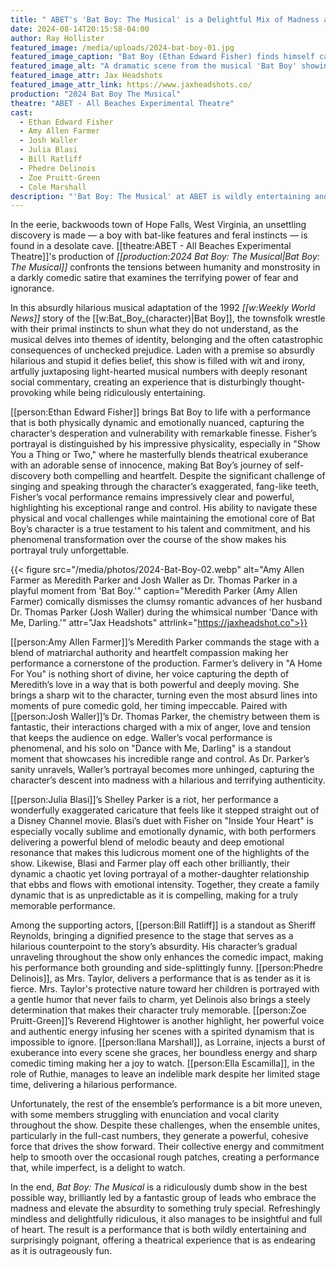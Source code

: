 ```yaml
---
title: " ABET's 'Bat Boy: The Musical' is a Delightful Mix of Madness and Heart"
date: 2024-08-14T20:15:58-04:00
author: Ray Hollister
featured_image: /media/uploads/2024-bat-boy-01.jpg
featured_image_caption: "Bat Boy (Ethan Edward Fisher) finds himself caged at the beginning of his heroes journey."
featured_image_alt: "A dramatic scene from the musical 'Bat Boy' showing the character in a cage, evoking a sense of isolation and despair."
featured_image_attr: Jax Headshots
featured_image_attr_link: https://www.jaxheadshots.co/
production: "2024 Bat Boy The Musical"
theatre: "ABET - All Beaches Experimental Theatre"
cast:
  - Ethan Edward Fisher
  - Amy Allen Farmer
  - Josh Waller
  - Julia Blasi
  - Bill Ratliff
  - Phedre Delinois
  - Zoe Pruitt-Green
  - Cole Marshall
description: "'Bat Boy: The Musical' at ABET is wildly entertaining and full of heart. With stellar leads, it’s a brilliantly absurd and fun show you won’t forget."
---
```

In the eerie, backwoods town of Hope Falls, West Virginia, an unsettling discovery is made — a boy with bat-like features and feral instincts — is found in a desolate cave. [[theatre:ABET - All Beaches Experimental Theatre]]'s production of *[[production:2024 Bat Boy: The Musical|Bat Boy: The Musical]]* confronts the tensions between humanity and monstrosity in a darkly comedic satire that examines the terrifying power of fear and ignorance. 

<!--more-->
In this absurdly hilarious musical adaptation of the 1992 *[[w:Weekly World News]]* story of the [[w:Bat_Boy_(character)|Bat Boy]], the townsfolk wrestle with their primal instincts to shun what they do not understand, as the musical delves into themes of identity, belonging and the often catastrophic consequences of unchecked prejudice. Laden with a premise so absurdly hilarious and stupid it defies belief, this show is filled with wit and irony, artfully juxtaposing light-hearted musical numbers with deeply resonant social commentary, creating an experience that is disturbingly thought-provoking while being ridiculously entertaining.

[[person:Ethan Edward Fisher]] brings Bat Boy to life with a performance that is both physically dynamic and emotionally nuanced, capturing the character’s desperation and vulnerability with remarkable finesse. Fisher’s portrayal is distinguished by his impressive physicality, especially in "Show You a Thing or Two," where he masterfully blends theatrical exuberance with an adorable sense of innocence, making Bat Boy’s journey of self-discovery both compelling and heartfelt. Despite the significant challenge of singing and speaking through the character’s exaggerated, fang-like teeth, Fisher’s vocal performance remains impressively clear and powerful, highlighting his exceptional range and control. His ability to navigate these physical and vocal challenges while maintaining the emotional core of Bat Boy’s character is a true testament to his talent and commitment, and his phenomenal transformation over the course of the show makes his portrayal truly unforgettable.

{{< figure src="/media/photos/2024-Bat-Boy-02.webp" alt="Amy Allen Farmer as Meredith Parker and Josh Waller as Dr. Thomas Parker in a playful moment from 'Bat Boy.'" caption="Meredith Parker (Amy Allen Farmer) comically dismisses the clumsy romantic advances of her husband Dr. Thomas Parker (Josh Waller) during the whimsical number 'Dance with Me, Darling.'" attr="Jax Headshots" attrlink="https://jaxheadshot.co">}}



[[person:Amy Allen Farmer]]’s Meredith Parker commands the stage with a blend of matriarchal authority and heartfelt compassion making her performance a cornerstone of the production. Farmer’s delivery in "A Home For You" is nothing short of divine, her voice capturing the depth of Meredith’s love in a way that is both powerful and deeply moving. She brings a sharp wit to the character, turning even the most absurd lines into moments of pure comedic gold, her timing impeccable. Paired with [[person:Josh Waller]]’s Dr. Thomas Parker, the chemistry between them is fantastic, their interactions charged with a mix of anger, love and tension that keeps the audience on edge. Waller’s vocal performance is phenomenal, and his solo on "Dance with Me, Darling" is a standout moment that showcases his incredible range and control. As Dr. Parker’s sanity unravels, Waller’s portrayal becomes more unhinged, capturing the character’s descent into madness with a hilarious and terrifying authenticity. 

[[person:Julia Blasi]]’s Shelley Parker is a riot, her performance a wonderfully exaggerated caricature that feels like it stepped straight out of a Disney Channel movie. Blasi’s duet with Fisher on "Inside Your Heart" is especially vocally sublime and emotionally dynamic, with both performers delivering a powerful blend of melodic beauty and deep emotional resonance that makes this ludicrous moment one of the highlights of the show. Likewise, Blasi and Farmer play off each other brilliantly, their dynamic a chaotic yet loving portrayal of a mother-daughter relationship that ebbs and flows with emotional intensity. Together, they create a family dynamic that is as unpredictable as it is compelling, making for a truly memorable performance.

Among the supporting actors, [[person:Bill Ratliff]] is a standout as Sheriff Reynolds, bringing a dignified presence to the stage that serves as a hilarious counterpoint to the story’s absurdity. His character’s gradual unraveling throughout the show only enhances the comedic impact, making his performance both grounding and side-splittingly funny. [[person:Phedre Delinois]], as Mrs. Taylor, delivers a performance that is as tender as it is fierce. Mrs. Taylor's protective nature toward her children is portrayed with a gentle humor that never fails to charm, yet Delinois also brings a steely determination that makes their character truly memorable. [[person:Zoe Pruitt-Green]]’s Reverend Hightower is another highlight, her powerful voice and authentic energy infusing her scenes with a spirited dynamism that is impossible to ignore. [[person:Ilana Marshall]], as Lorraine, injects a burst of exuberance into every scene she graces, her boundless energy and sharp comedic timing making her a joy to watch. [[person:Ella Escamilla]], in the role of Ruthie, manages to leave an indelible mark despite her limited stage time, delivering a hilarious performance.

Unfortunately, the rest of the ensemble’s performance is a bit more uneven, with some members struggling with enunciation and vocal clarity throughout the show. Despite these challenges, when the ensemble unites, particularly in the full-cast numbers, they generate a powerful, cohesive force that drives the show forward. Their collective energy and commitment help to smooth over the occasional rough patches, creating a performance that, while imperfect, is a delight to watch.

In the end, *Bat Boy: The Musical* is a ridiculously dumb show in the best possible way, brilliantly led by a fantastic group of leads who embrace the madness and elevate the absurdity to something truly special. Refreshingly mindless and delightfully ridiculous, it also manages to be insightful and full of heart. The result is a performance that is both wildly entertaining and surprisingly poignant, offering a theatrical experience that is as endearing as it is outrageously fun.